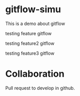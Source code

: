 # gitflow-simu
This is a demo about gitflow

testing feature gitflow

testing feature2 gitflow


testing feature3 gitflow


# Collaboration

Pull request to develop in github. 
